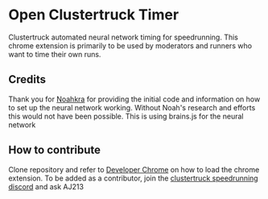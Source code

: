 # Open Clustertruck Timer
Clustertruck automated neural network timing for speedrunning. This chrome extension is primarily to be used by moderators and runners who want to time their own runs.

## Credits
Thank you for [Noahkra](https://github.com/noahkra) for providing the initial code and information on how to set up the neural network working. Without Noah's research and efforts this would not have been possible.
This is using brains.js for the neural network

## How to contribute
Clone repository and refer to [Developer Chrome](https://developer.chrome.com/docs/extensions/mv3/getstarted/) on how to load the chrome extension. To be added as a contributor, join the [clustertruck speedrunning discord](https://discord.com/invite/EJdADMB) and ask AJ213
